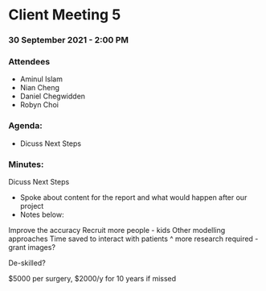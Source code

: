 # Client Meeting 5

### 30 September 2021 - 2:00 PM

### Attendees

- Aminul Islam
- Nian Cheng
- Daniel Chegwidden
- Robyn Choi

### Agenda:
- Dicuss Next Steps

### Minutes:
Dicuss Next Steps
- Spoke about content for the report and what would happen after our project
- Notes below:

Improve the accuracy
Recruit more people - kids
Other modelling approaches
Time saved to interact with patients
^ more research required - grant
images?

De-skilled?

$5000 per surgery, $2000/y for 10 years if missed
